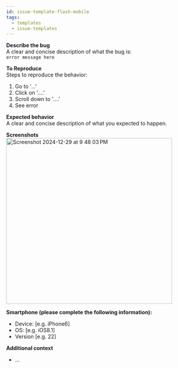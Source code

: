 ```yaml
---
id: issue-template-flash-mobile
tags:
  - templates
  - issue-templates
---
```



**Describe the bug**  
A clear and concise description of what the bug is:  
`error message here`

**To Reproduce**  
Steps to reproduce the behavior:  
1. Go to '...'
2. Click on '....'
3. Scroll down to '....'
4. See error

**Expected behavior**  
A clear and concise description of what you expected to happen. 

**Screenshots**  
<img width="444" alt="Screenshot 2024-12-29 at 9 48 03 PM" src="https://docs.github.com/assets/cb-29927/mw-1440/images/help/repository/issue-template-edit-button.webp" />

**Smartphone (please complete the following information):**  
- Device: [e.g. iPhone6]
- OS: [e.g. iOS8.1]
- Version [e.g. 22] 

**Additional context**  
- ...